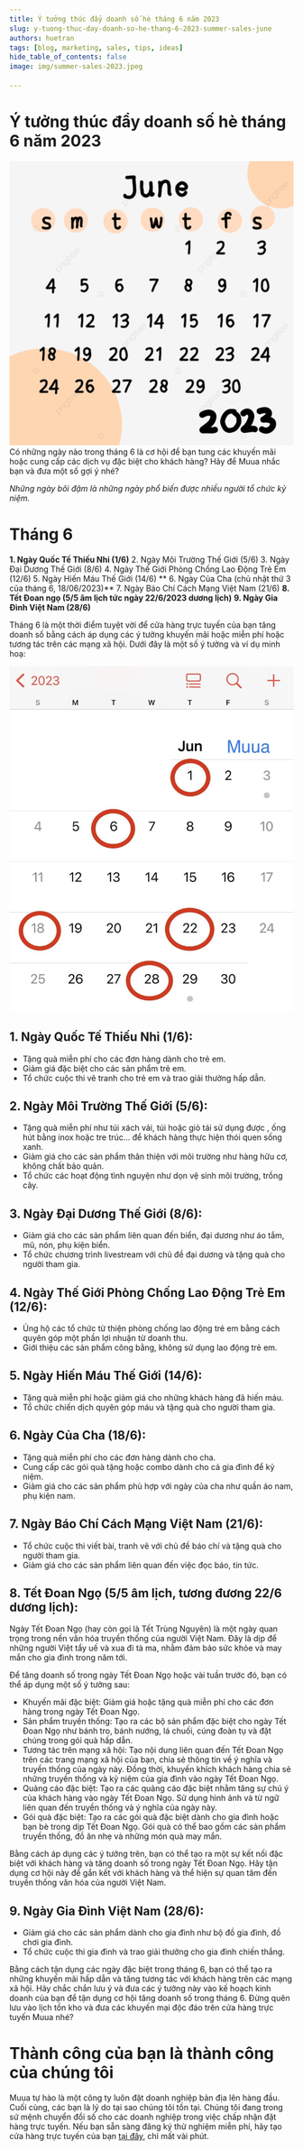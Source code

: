 ```yaml
---
title: Ý tưởng thúc đẩy doanh số hè tháng 6 năm 2023
slug: y-tuong-thuc-day-doanh-so-he-thang-6-2023-summer-sales-june
authors: huetran
tags: [blog, marketing, sales, tips, ideas]
hide_table_of_contents: false
image: img/summer-sales-2023.jpeg

---
```

# Ý tưởng thúc đẩy doanh số hè tháng 6 năm 2023

![Lịch nghỉ lễ, ngày đặc biệt Tháng 6 năm 2023](../static/img/June%202023.jpeg)
Có những ngày nào trong tháng 6 là cơ hội để bạn tung các khuyến mãi hoặc cung cấp các dịch vụ đặc biệt cho khách hàng? Hãy để Muua nhắc bạn và đưa một số gợi ý nhé? 

*Những ngày bôi đậm là những ngày phổ biến được nhiều người tổ chức kỷ niệm.*

# Tháng 6
**1. Ngày Quốc Tế Thiếu Nhi (1/6)**
2. Ngày Môi Trường Thế Giới (5/6)
3. Ngày Đại Dương Thế Giới (8/6)
4. Ngày Thế Giới Phòng Chống Lao Động Trẻ Em (12/6)
5. Ngày Hiến Máu Thế Giới (14/6)
** 6. Ngày Của Cha (chủ nhật thứ 3 của tháng 6, 18/06/2023)**
7. Ngày Báo Chí Cách Mạng Việt Nam (21/6)
**8. Tết Đoan ngọ (5/5 âm lịch tức ngày 22/6/2023 dương lịch)**
**9. Ngày Gia Đình Việt Nam (28/6)**


Tháng 6 là một thời điểm tuyệt vời để cửa hàng trực tuyến của bạn tăng doanh số bằng cách áp dụng các ý tưởng khuyến mãi hoặc miễn phí hoặc tương tác trên các mạng xã hội. Dưới đây là một số ý tưởng và ví dụ minh hoạ:

![Lịch các ngày đặc biệt tháng 6 để tăng online sales](../static/img/lich-thang-6-2023-muua.jpeg)

## 1.  Ngày Quốc Tế Thiếu Nhi (1/6):

-   Tặng quà miễn phí cho các đơn hàng dành cho trẻ em.
-   Giảm giá đặc biệt cho các sản phẩm trẻ em.
-   Tổ chức cuộc thi vẽ tranh cho trẻ em và trao giải thưởng hấp dẫn.

## 2.  Ngày Môi Trường Thế Giới (5/6):
-   Tặng quà miễn phí như túi xách vải, túi hoặc giỏ tái sử dụng được , ống hút bằng inox hoặc tre trúc... để khách hàng thực hiện thói quen sống xanh.
-   Giảm giá cho các sản phẩm thân thiện với môi trường như hàng hữu cơ, không chất bảo quản.
-   Tổ chức các hoạt động tình nguyện như dọn vệ sinh môi trường, trồng cây.

## 3.  Ngày Đại Dương Thế Giới (8/6):
-   Giảm giá cho các sản phẩm liên quan đến biển, đại dương như áo tắm, mũ, nón, phụ kiện biển.
-   Tổ chức chương trình livestream với chủ đề đại dương và tặng quà cho người tham gia.

## 4.  Ngày Thế Giới Phòng Chống Lao Động Trẻ Em (12/6):

-   Ủng hộ các tổ chức từ thiện phòng chống lao động trẻ em bằng cách quyên góp một phần lợi nhuận từ doanh thu.
-   Giới thiệu các sản phẩm công bằng, không sử dụng lao động trẻ em.

## 5.  Ngày Hiến Máu Thế Giới (14/6):

-   Tặng quà miễn phí hoặc giảm giá cho những khách hàng đã hiến máu.
-   Tổ chức chiến dịch quyên góp máu và tặng quà cho người tham gia.

## 6.  Ngày Của Cha (18/6):

-   Tặng quà miễn phí cho các đơn hàng dành cho cha.
-   Cung cấp các gói quà tặng hoặc combo dành cho cả gia đình để kỷ niệm.
-   Giảm giá cho các sản phẩm phù hợp với ngày của cha như quần áo nam, phụ kiện nam.

## 7.  Ngày Báo Chí Cách Mạng Việt Nam (21/6):

-   Tổ chức cuộc thi viết bài, tranh vẽ với chủ đề báo chí và tặng quà cho người tham gia.
-   Giảm giá cho các sản phẩm liên quan đến việc đọc báo, tin tức.

## 8.  Tết Đoan Ngọ (5/5 âm lịch, tương đương 22/6 dương lịch):

Ngày Tết Đoan Ngọ (hay còn gọi là Tết Trùng Nguyên) là một ngày quan trọng trong nền văn hóa truyền thống của người Việt Nam. Đây là dịp để những người Việt tẩy uế và xua đi tà ma, nhằm đảm bảo sức khỏe và may mắn cho gia đình trong năm tới.

Để tăng doanh số trong ngày Tết Đoan Ngọ hoặc vài tuần trước đó, bạn có thể áp dụng một số ý tưởng sau:
- Khuyến mãi đặc biệt: Giảm giá hoặc tặng quà miễn phí cho các đơn hàng trong ngày Tết Đoan Ngọ.
- Sản phẩm truyền thống: Tạo ra các bộ sản phẩm đặc biệt cho ngày Tết Đoan Ngọ như bánh tro, bánh nướng, lá chuối, cúng đoàn tụ và đặt chúng trong gói quà hấp dẫn.
- Tương tác trên mạng xã hội: Tạo nội dung liên quan đến Tết Đoan Ngọ trên các trang mạng xã hội của bạn, chia sẻ thông tin về ý nghĩa và truyền thống của ngày này. Đồng thời, khuyến khích khách hàng chia sẻ những truyền thống và kỷ niệm của gia đình vào ngày Tết Đoan Ngọ.
- Quảng cáo đặc biệt: Tạo ra các quảng cáo đặc biệt nhằm tăng sự chú ý của khách hàng vào ngày Tết Đoan Ngọ. Sử dụng hình ảnh và từ ngữ liên quan đến truyền thống và ý nghĩa của ngày này.
- Gói quà đặc biệt: Tạo ra các gói quà đặc biệt dành cho gia đình hoặc bạn bè trong dịp Tết Đoan Ngọ. Gói quà có thể bao gồm các sản phẩm truyền thống, đồ ăn nhẹ và những món quà may mắn.

Bằng cách áp dụng các ý tưởng trên, bạn có thể tạo ra một sự kết nối đặc biệt với khách hàng và tăng doanh số trong ngày Tết Đoan Ngọ. Hãy tận dụng cơ hội này để gắn kết với khách hàng và thể hiện sự quan tâm đến truyền thống văn hóa của người Việt Nam.

## 9. Ngày Gia Đình Việt Nam (28/6):

-   Giảm giá cho các sản phẩm dành cho gia đình như bộ đồ gia đình, đồ chơi gia đình.
-   Tổ chức cuộc thi gia đình và trao giải thưởng cho gia đình chiến thắng.

Bằng cách tận dụng các ngày đặc biệt trong tháng 6, bạn có thể tạo ra những khuyến mãi hấp dẫn và tăng tương tác với khách hàng trên các mạng xã hội. Hãy chắc chắn lưu ý và đưa các ý tưởng này vào kế hoạch kinh doanh của bạn để tận dụng cơ hội tăng doanh số trong tháng 6. Đừng quên lưu vào lịch tồn kho và đưa các khuyến mại độc đáo trên cửa hàng trực tuyến Muua nhé? 

# Thành công của bạn là thành công của chúng tôi

Muua tự hào là một công ty luôn đặt doanh nghiệp bản địa lên hàng đầu. Cuối cùng, các bạn là lý do tại sao chúng tôi tồn tại. Chúng tôi đang trong sứ mệnh chuyển đổi số cho các doanh nghiệp trong việc chấp nhận đặt hàng trực tuyến. Nếu bạn sẵn sàng đăng ký thử nghiệm miễn phí, hãy tạo cửa hàng trực tuyến của bạn [tại đây](https://muua.com.vn/), chỉ mất vài phút.
